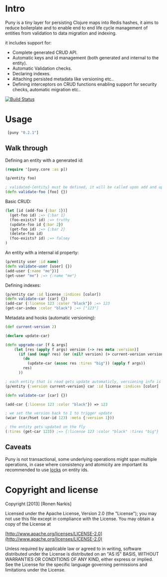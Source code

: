 # Intro 

Puny is a tiny layer for persisting Clojure maps into Redis hashes, it aims to reduce boilerplate and to enable end to end life cycle management of entities from validation to data migration and indexing.


 it includes support for:

* Complete generated CRUD API.
* Automatic keys and id management (both generated and internal to the entity).
* Automatic Validation checks.
* Declaring indexes.
* Attaching persisted metadata like versioning etc..
* Defining interceptors on CRUD functions enabling support for security checks, automatic migration etc..

[![Build Status](https://travis-ci.org/narkisr/puny.png?branch=master)](https://travis-ci.org/narkisr/puny)

# Usage

```clojure
 [puny "0.2.1"]
```

## Walk through

Defining an entity with a generated id:

```clojure
(require '[puny.core :as p])

(p/entity foo)        

; validated-{entity} must be defined, it will be called upon add and update
(defn validate-foo [foo] {})

```

Basic CRUD:
```clojure 
(let [id (add-foo {:bar 1})]
  (get-foo id) ;=> {:bar 1}
  (foo-exists? id) ;=> truthy
  (update-foo id {:bar 2}) 
  (get-foo id) ;=> {:bar 2}
  (delete-foo id)
  (foo-exists? id) ;=> falsey
)
```

An entity with a internal id property:

```clojure
(p/entity user :id name)        
(defn validate-user [user] {})
(add-user {:name "me"})]
(get-user "me") ;=> {:name "me"}
```

Defining indexes:

```clojure
(p/entity car :id license :indices [color])        
(defn validate-car [car] {})
(add-car {:license 123 :color "black"}) ;=> 123
(get-car-index :color "black") ;=> ["123"]
```

Metadata and hooks (automatic versioning):

```clojure
(def current-version 2)

(declare update-car)

(defn upgrade-car [f & args] 
    (let [res (apply f args) version (-> res meta :version)]
      (if (and (map? res) (or (nil? version) (> current-version version )))
        (do
          (update-car (assoc res :tires "big")) (apply f args))
        res) 
      ))

; each entity that is read gets update automaticly, versioning info is set in metadata
(p/entity {:version current-version} car :id license :indices [color] :intercept {:read [upgrade-car]})

(defn validate-car [car] {})

(add-car {:license 123 :color "black"}) => 123

; we set the version back to 1 to trigger update
(wcar (car/hset (car-id 123) :meta {:version 1}))

; the entity gets updated on the fly
(:tires (get-car 123)) ;=> {:license 123 :color "black" :tires "big"}
```

## Caveats
Puny is not transactional, some underlying operations might span multiple operations, in case where consistency and atomicity are important its recommended to use [locks](https://github.com/ptaoussanis/carmine/blob/master/src/taoensso/carmine/locks.clj) on entity ids.

# Copyright and license

Copyright [2013] [Ronen Narkis]

Licensed under the Apache License, Version 2.0 (the "License");
you may not use this file except in compliance with the License.
You may obtain a copy of the License at

  [http://www.apache.org/licenses/LICENSE-2.0](http://www.apache.org/licenses/LICENSE-2.0)

Unless required by applicable law or agreed to in writing, software
distributed under the License is distributed on an "AS IS" BASIS,
WITHOUT WARRANTIES OR CONDITIONS OF ANY KIND, either express or implied.
See the License for the specific language governing permissions and
limitations under the License.

